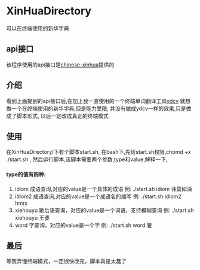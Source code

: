 # XinHuaDirectory
可以在终端使用的新华字典

## api接口
该程序使用的api接口是[chinese-xinhua](https://github.com/pwxcoo/chinese-xinhua)提供的

## 介绍
看到上面提到的api接口后,在加上我一直使用的一个终端单词翻译工具[ydcv](https://github.com/felixonmars/ydcv)
就想做一个在终端使用的新华字典,但是能力受限,
并没有做成ydcv一样的效果,只是做成了脚本形式,
以后一定改成真正的终端模式

## 使用
在XinHuaDirectory/下有个脚本start.sh,
在bash下,先给start.sh权限,chomd +x ./start.sh ,
然后运行脚本,该脚本需要两个参数,type和value,解释一下,
#### type的值有四种:
1. idiom 成语查询,对应的value是一个具体的成语
例:  ./start.sh idiom 讳莫如深
2. idiom2 成语查询,对应的value是一个成语名的缩写
例:  ./start.sh idiom2 hmrs
3. xiehouyu 歇后语查询，对应的value是一个词语，支持模糊查询
例:  ./start.sh xiehouyu 王婆
4. word 字查询，对应的value是一个字
例: ./start.sh word 饕

## 最后
等我弄懂终端模式，一定很快改完，脚本真是太蠢了
